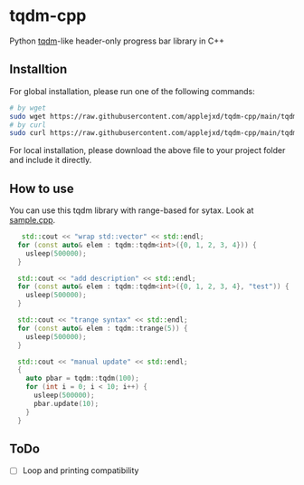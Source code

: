 # tqdm-cpp

Python [tqdm](https://github.com/tqdm/tqdm)-like header-only progress bar library in C++

## Installtion

For global installation, please run one of the following commands:

```bash
# by wget
sudo wget https://raw.githubusercontent.com/applejxd/tqdm-cpp/main/tqdm-cpp.hpp -P /usr/local/include
# by curl
sudo curl https://raw.githubusercontent.com/applejxd/tqdm-cpp/main/tqdm-cpp.hpp -o /usr/local/include/tqdm-cpp.hpp
```

For local installation, please download the above file to your project folder and include it directly.

## How to use

You can use this tqdm library with range-based for sytax.
Look at [sample.cpp](./sample.cpp).

```cpp
   std::cout << "wrap std::vector" << std::endl;
  for (const auto& elem : tqdm::tqdm<int>({0, 1, 2, 3, 4})) {
    usleep(500000);
  }

  std::cout << "add description" << std::endl;
  for (const auto& elem : tqdm::tqdm<int>({0, 1, 2, 3, 4}, "test")) {
    usleep(500000);
  }

  std::cout << "trange syntax" << std::endl;
  for (const auto& elem : tqdm::trange(5)) {
    usleep(500000);
  }

  std::cout << "manual update" << std::endl;
  {
    auto pbar = tqdm::tqdm(100);
    for (int i = 0; i < 10; i++) {
      usleep(500000);
      pbar.update(10);
    }
  }
```

## ToDo

- [ ] Loop and printing compatibility
